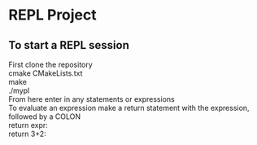 # REPL Project

## To start a REPL session
First clone the repository <br>
cmake CMakeLists.txt <br>
make<br>
./mypl<br>
From here enter in any statements or expressions <br>
To evaluate an expression make a return statement with the expression, followed by a COLON <br>
return expr: <br>
return 3+2:
